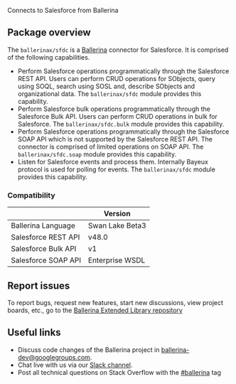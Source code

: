 Connects to Salesforce from Ballerina

## Package overview

The `ballerinax/sfdc` is a [Ballerina](https://ballerina.io/) connector for Salesforce. It is comprised of the following capabilities.

* Perform Salesforce operations programmatically through the Salesforce REST API. Users can perform CRUD operations for SObjects, query using SOQL, search using SOSL and, describe SObjects and organizational data. The `ballerinax/sfdc` module provides this capability.
* Perform Salesforce bulk operations programmatically through the Salesforce Bulk API. Users can perform CRUD operations in bulk for Salesforce. The `ballerinax/sfdc.bulk` module provides this capability.
* Perform Salesforce operations programmatically through the Salesforce SOAP API which is not supported by the Salesforce REST API. The connector is comprised of limited operations on SOAP API. The `ballerinax/sfdc.soap` module provides this capability.
* Listen for Salesforce events and process them. Internally Bayeux protocol is used for polling for events. The `ballerinax/sfdc` module provides this capability.

### Compatibility
|                     | Version         |
|---------------------|-----------------|
| Ballerina Language  | Swan Lake Beta3 |
| Salesforce REST API | v48.0           |
| Salesforce Bulk API | v1              |
| Salesforce SOAP API | Enterprise WSDL |

## Report issues
To report bugs, request new features, start new discussions, view project boards, etc., go to the [Ballerina Extended Library repository](https://github.com/ballerina-platform/ballerina-extended-library)

## Useful links
- Discuss code changes of the Ballerina project in [ballerina-dev@googlegroups.com](mailto:ballerina-dev@googlegroups.com).
- Chat live with us via our [Slack channel](https://ballerina.io/community/slack/).
- Post all technical questions on Stack Overflow with the [#ballerina](https://stackoverflow.com/questions/tagged/ballerina) tag
